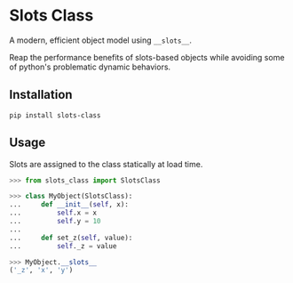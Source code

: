 # Slots Class

A modern, efficient object model using ```__slots__```.

Reap the performance benefits of slots-based objects while avoiding some of python's problematic dynamic behaviors.

## Installation

```pip install slots-class```

## Usage

Slots are assigned to the class statically at load time.

```python
>>> from slots_class import SlotsClass

>>> class MyObject(SlotsClass):
...     def __init__(self, x):
...         self.x = x
...         self.y = 10
...
...     def set_z(self, value):
...         self._z = value

>>> MyObject.__slots__
('_z', 'x', 'y')

```
